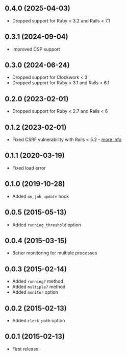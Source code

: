 ## 0.4.0 (2025-04-03)

- Dropped support for Ruby < 3.2 and Rails < 7.1

## 0.3.1 (2024-09-04)

- Improved CSP support

## 0.3.0 (2024-06-24)

- Dropped support for Clockwork < 3
- Dropped support for Ruby < 3.1 and Rails < 6.1

## 0.2.0 (2023-02-01)

- Dropped support for Ruby < 2.7 and Rails < 6

## 0.1.2 (2023-02-01)

- Fixed CSRF vulnerability with Rails < 5.2 - [more info](https://github.com/ankane/clockwork_web/issues/4)

## 0.1.1 (2020-03-19)

- Fixed load error

## 0.1.0 (2019-10-28)

- Added `on_job_update` hook

## 0.0.5 (2015-05-13)

- Added `running_threshold` option

## 0.0.4 (2015-03-15)

- Better monitoring for multiple processes

## 0.0.3 (2015-02-14)

- Added `running?` method
- Added `multiple?` method
- Added `monitor` option

## 0.0.2 (2015-02-13)

- Added `clock_path` option

## 0.0.1 (2015-02-13)

- First release
